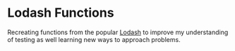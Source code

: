 # Lodash Functions

Recreating functions from the popular [Lodash](https://lodash.com/) to improve my understanding of testing as well learning new ways to approach problems.
